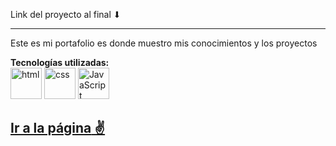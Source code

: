 Link del proyecto al final ⬇

---

Este es mi portafolio es donde muestro mis conocimientos y los proyectos

**Tecnologías utilizadas:**  
<img src="https://img.icons8.com/color/344/html-5--v1.png" alt="html" width="50"/>
<img src="https://img.icons8.com/color/344/css3.png" alt="css" width="50"/>
<img src="https://img.icons8.com/color/344/javascript--v1.png" alt="JavaScript" width="50"/>


[**Ir a la página** ✌](https://portafolio-luisangel.netlify.app/)
---
